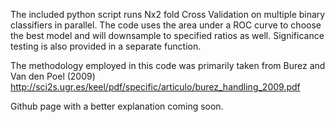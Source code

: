 The included python script runs Nx2 fold Cross Validation on multiple binary classifiers in parallel. The code uses the area under a ROC curve to choose the best model and will downsample to specified ratios as well. Significance testing is also provided in a separate function.

The methodology employed in this code was primarily taken from Burez and Van den Poel (2009)
http://sci2s.ugr.es/keel/pdf/specific/articulo/burez_handling_2009.pdf

Github page with a better explanation coming soon.